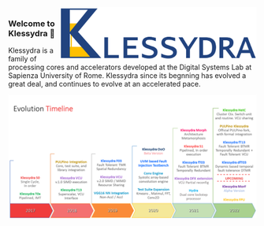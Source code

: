 <img style="float: right;" src="/res/Klessydra_Logo.png" width="400">

### Welcome to Klessydra 👋
Klessydra is a family of processing cores and accelerators developed at the Digital Systems Lab at Sapienza University of Rome.
Klessydra since its begnning has evolved a great deal, and continues to evolve at an accelerated pace.

<img style="float: right;" src="/res/Klessydra_Evolution_Timeline.png" width="900">
